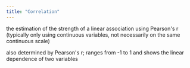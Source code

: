 ```yaml
---
title: "Correlation"
---
```

the estimation of the strength of a linear association using Pearson's r (typically only using continuous variables, not necessarily on the same continuous scale)

also determined by Pearson's r; ranges from -1 to 1 and shows the linear dependence of two variables

